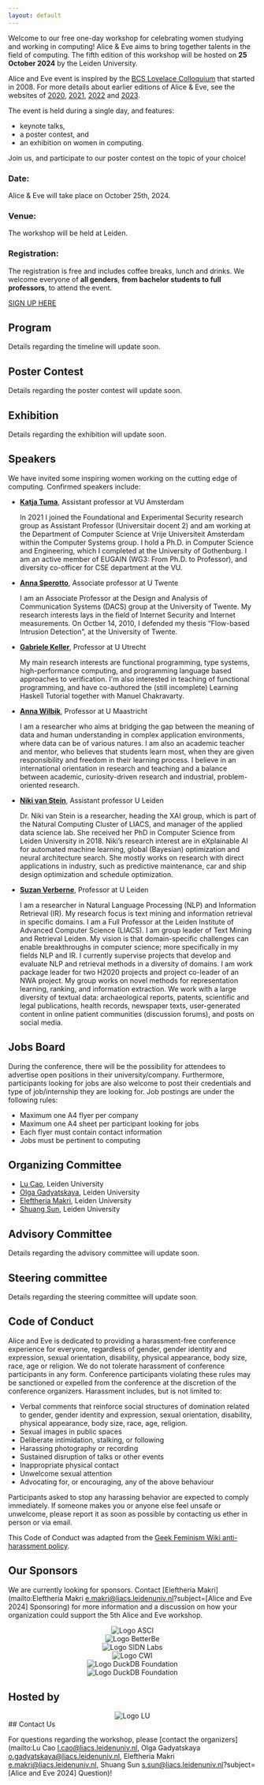 ```yaml
---
layout: default
---
```


<!-- ![Header Image, Alice and Eve 2024 at TU Delft](assets/header_2024.png) -->

<!-- **Did you attend Alice & Eve 2024? Please fill out our feedback form: [https://forms.gle/cFKzTXHZQpLtyMY17](https://forms.gle/cFKzTXHZQpLtyMY17)**-->

Welcome to our free one-day workshop for celebrating women studying and working in computing!
Alice & Eve aims to bring together talents in the field of computing. The fifth edition of this workshop will be hosted on **25 October 2024** by the Leiden University.

Alice and Eve event is inspired by the [BCS Lovelace Colloquium](https://bcswomenlovelace.bcs.org/) that started in 2008. For more details about earlier editions of Alice & Eve, see the websites of [2020](https://fmt.ewi.utwente.nl/events/aliceandeve2020/), [2021](https://aliceandeve.cs.ru.nl/), [2022](https://alice-and-eve.github.io/2022/) and [2023](https://alice-and-eve.github.io/2023/).

The event is held during a single day, and features:

- keynote talks,
- a poster contest, and
- an exhibition on women in computing.

Join us, and participate to our poster contest on the topic of your choice!

### Date:

Alice & Eve will take place on October 25th, 2024.

### Venue:

The workshop will be held at Leiden.
<!-- <iframe src="https://www.google.com/maps/embed?pb=!1m18!1m12!1m3!1d2436.8666068656294!2d4.95200197667113!3d52.35470457201834!2m3!1f0!2f0!3f0!3m2!1i1024!2i768!4f13.1!3m3!1m2!1s0x47c6093794c982b7%3A0x5ba7c8690917b951!2sLab42!5e0!3m2!1snl!2snl!4v1697828221735!5m2!1snl!2snl" width="600" height="450" style="border:0;" allowfullscreen="" loading="lazy" referrerpolicy="no-referrer-when-downgrade"></iframe> -->
<!-- <iframe src="https://www.google.com/maps/embed?pb=!1m18!1m12!1m3!1d2447.751991104805!2d4.482933476457672!3d52.15701986304036!2m3!1f0!2f0!3f0!3m2!1i1024!2i768!4f13.1!3m3!1m2!1s0x47c5c6f2447daae3%3A0x48e9dc4f075bb167!2z6I6x6aG_5aSn5a2m!5e0!3m2!1szh-CN!2snl!4v1710771504599!5m2!1snl!2snl" width="600" height="450" style="border:0;" allowfullscreen="" loading="lazy" referrerpolicy="no-referrer-when-downgrade"></iframe> -->

### Registration:

The registration is free and includes coffee breaks, lunch and drinks. We welcome everyone of **all genders**, **from bachelor students to full professors**, to attend the event.

[SIGN UP HERE](https://forms.office.com/e/BckrsM54dj)

## Program

Details regarding the timeline will update soon.

<!--
| Time |  |
|---|---|
| 09.30 - 09.50  | Registration & welcome coffee (L3.36)|
| 09.50 - 10.00  | Opening (L1.02, for all talks)|
| 10.00 - 10.30  | Talk: **Ana Oprescu** - Trilemmas in Software Systems and Education |
| 10.30 - 11.00  | Talk: **Marcela Tuler de Oliveira** - Distributed Access Control: Bridging Trustworthiness and Transparency in Cross-Organizational Data Sharing |
| 11.00 - 11.30  | Coffee Break (L3.36) |
| 11.30 - 12.00  | Talk: **Carla Groenland** - Why combinatorics is useful for (theoretical) computer science  |
| 12.00 - 12.30  | Talk: **Lynda Hardman** - Exploring Relations in Neuroscience Literature using Augmented Reality |
| 12.30 - 14.00  | Lunch + Poster session + Exhibition  (L3.36) |
| 14.00 - 14.30  | Sponsor Lightning Talks (L1.02, for all talks)|
| 14.30 - 15.00  | Talk: **Marieke van Erp** - Mixing AI and humanities for smell history and heritage: the story of Odeuropa  |
| 15.00 - 15.30  | Talk: **Rianne van den Berg** - AI for the natural sciences|
| 15.30 - 16.00  | Coffee Break (L3.36) |
| 16.00 - 16.50  | Panel: **Closing the Gap: Addressing the Digital Divide through Accessible Technology** (speakers: Emma Beauxis-Aussalet, Hinda Haned, Iffat Rose Gill; moderator: Paola Grosso)
| 16.50 - 17.00  | Poster Prizes + closing |
| 17.00 - 18.00  | Drinks and socials (L3.36) |
-->

## Poster Contest

Details regarding the poster contest will update soon.


## Exhibition

Details regarding the exhibition will update soon.

## Speakers

We have invited some inspiring women working on the cutting edge of computing. Confirmed speakers include:

- **[Katja Tuma](https://katjatuma.github.io/)**, Assistant professor at VU Amsterdam
  
  In 2021 I joined the Foundational and Experimental Security research group as Assistant Professor (Universitair docent 2) and am working at the Department of Computer Science at Vrije Universiteit Amsterdam within the Computer Systems group. I hold a Ph.D. in Computer Science and Engineering, which I completed at the University of Gothenburg. I am an active member of EUGAIN (WG3: From Ph.D. to Professor), and diversity co-officer for CSE department at the VU.
  
- **[Anna Sperotto](https://annasperotto.org/)**, Associate professor at U Twente
  
  I am an Associate Professor at the Design and Analysis of Communication Systems (DACS) group at the University of Twente. My research interests lays in the field of Internet Security and Internet measurements. On Octber 14, 2010, I defended my thesis “Flow-based Intrusion Detection”, at the University of Twente.
  
- **[Gabriele Keller](https://www.uu.nl/staff/GKKeller)**, Professor at U Utrecht
  
  My main research interests are functional programming, type systems, high-performance computing, and programming language based approaches to verification. I'm also interested in teaching of functional programming, and have co-authored the (still incomplete) Learning Haskell Tutorial together with Manuel Chakravarty.
  
- **[Anna Wilbik](https://www.maastrichtuniversity.nl/m-wilbik)**, Professor at U Maastricht
  
  I am a researcher who aims at bridging the gap between the meaning of data and human understanding in complex application environments, where data can be of various natures. I am also an academic teacher and mentor, who believes that students learn most, when they are given responsibility and freedom in their learning process. I believe in an international orientation in research and teaching and a balance between academic, curiosity-driven research and industrial, problem-oriented research.
  
- **[Niki van Stein](https://www.nikivanstein.nl/)**, Assistant professor U Leiden
  
  Dr. Niki van Stein is a researcher, heading the XAI group, which is part of the Natural Computing Cluster of LIACS, and manager of the applied data science lab. She received her PhD in Computer Science from Leiden University in 2018. Niki’s research interest are in eXplainable AI for automated machine learning, global (Bayesian) optimization and neural architecture search. She mostly works on research with direct applications in industry, such as predictive maintenance, car and ship design optimization and schedule optimization.
  
- **[Suzan Verberne](https://liacs.leidenuniv.nl/~verbernes/)**, Professor at U Leiden
  
  I am a researcher in Natural Language Processing (NLP) and Information Retrieval (IR). My research focus is text mining and information retrieval in specific domains. I am a Full Professor at the Leiden Institute of Advanced Computer Science (LIACS). I am group leader of Text Mining and Retrieval Leiden.
  My vision is that domain-specific challenges can enable breakthroughs in computer science; more specifically in my fields NLP and IR. I currently supervise projects that develop and evaluate NLP and retrieval methods in a diversity of domains. I am work package leader for two H2020 projects and project co-leader of an NWA project.
  My group works on novel methods for representation learning, ranking, and information extraction. We work with a large diversity of textual data: archaeological reports, patents, scientific and legal publications, health records, newspaper texts, user-generated content in online patient communities (discussion forums), and posts on social media.


## Jobs Board

During the conference, there will be the possibility for attendees to advertise open positions in their university/company. Furthermore, participants looking for jobs are also welcome to post their credentials and type of job/internship they are looking for. Job postings are under the following rules:
- Maximum one A4 flyer per company
- Maximum one A4 sheet per participant looking for jobs
- Each flyer must contain contact information
- Jobs must be pertinent to computing

## Organizing Committee

- [Lu Cao](https://www.universiteitleiden.nl/en/staffmembers/lu-cao%5B2%5D#tab-1), Leiden University
- [Olga Gadyatskaya](https://www.universiteitleiden.nl/en/staffmembers/olga-gadyatskaya#tab-1), Leiden University
- [Eleftheria Makri](https://www.universiteitleiden.nl/en/staffmembers/eleftheria-makri#tab-1), Leiden University
- [Shuang Sun](https://www.universiteitleiden.nl/en/staffmembers/shuang-sun#tab-1), Leiden University


## Advisory Committee

Details regarding the advisory committee will update soon.

## Steering committee

Details regarding the steering committee will update soon.

## Code of Conduct
Alice and Eve is dedicated to providing a harassment-free conference experience for everyone, regardless of gender, gender identity and expression, sexual orientation, disability, physical appearance, body size, race, age or religion. We do not tolerate harassment of conference participants in any form. Conference participants violating these rules may be sanctioned or expelled from the conference at the discretion of the conference organizers.
Harassment includes, but is not limited to:
- Verbal comments that reinforce social structures of domination related to gender, gender identity and expression, sexual orientation, disability, physical appearance, body size, race, age, religion.
- Sexual images in public spaces
- Deliberate intimidation, stalking, or following
- Harassing photography or recording
- Sustained disruption of talks or other events
- Inappropriate physical contact
- Unwelcome sexual attention
- Advocating for, or encouraging, any of the above behaviour
  
Participants asked to stop any harassing behavior are expected to comply immediately. If someone makes you or anyone else feel unsafe or unwelcome, please report it as soon as possible by contacting us ether in person or via email.
<!--
Ilaria Battiston (either in person or via [email](mailto:Ilaria Battiston <ilaria@cwi.nl>)) or Iris Groen (either in person or via [email](mailto:Iris Groen <i.i.a.groen@uva.nl>)).
-->
This Code of Conduct was adapted from the [Geek Feminism Wiki anti-harassment policy](https://geekfeminism.fandom.com/wiki/Conference_anti-harassment/Policy).

## Our Sponsors

We are currently looking for sponsors. Contact [Eleftheria Makri](mailto:Eleftheria Makri <e.makri@liacs.leidenuniv.nl>?subject=[Alice and Eve 2024] Sponsoring) for more information and a discussion on how your organization could support the 5th Alice and Eve workshop.
<div style="text-align: center">
  <div class="sponsors orga">
    <div class="margin-top">
      <img src="assets/sponsors-logo/ASCI_Logo.gif" alt="Logo ASCI" style="max-width: 100%">
    </div>
    <div class="margin-top">
      <img src="assets/sponsors-logo/BetterBe Corporate Identity files 001/betterbe-logo-rgb.png" alt="Logo BetterBe" style="max-width: 100%">
    </div>
    <div class="margin-top">
      <img src="assets/sponsors-logo/SIDN.png" alt="Logo SIDN Labs" style="max-width: 100%">
    </div>
    <div class="margin-top">
      <img src="assets/sponsors-logo/cwi-logo.png" alt="Logo CWI" style="max-width: 100%">
    </div>
    <div class="margin-top">
      <img src="assets/sponsors-logo/DuckDB_Logo.png" alt="Logo DuckDB Foundation" style="max-width: 100%">
    </div>
    <div class="margin-top">
      <img src="assets/sponsors-logo/DuckDB_Logo.png" alt="Logo DuckDB Foundation" style="max-width: 100%">
    </div>
 </div>
</div>

<!--
<div style="text-align: center">
  <div class="sponsors orga">
    <div class="margin-top">
      <img src="assets/sponsors-logo/versen.svg" alt="Logo VERSEN" style="max-width: 100%">
    </div>
    <div class="margin-top">
      <img src="assets/sponsors-logo/BetterBe Corporate Identity files 001/betterbe-logo-rgb.png" alt="Logo BetterBe" style="max-width: 100%">
    </div>
    <div class="margin-top">
      <img src="assets/sponsors-logo/TOPdesk_RGB_Logo_Tagline.png" alt="Logo TOPDesk" style="max-width: 100%">
    </div>
 </div>
</div>

<div style="text-align: center">
  <div class="sponsors orga">
    <div class="margin-top">
      <img src="assets/sponsors-logo/SIDN.png" alt="Logo SIDN Labs" style="max-width: 100%">
    </div>
    <div class="margin-top">
      <img src="assets/sponsors-logo/siks300.png" alt="Logo SIKS" style="max-width: 100%">
    </div>
  </div>
</div>
-->
## Hosted by

<div style="text-align: center">
  <div class="sponsors orga">
    <!--<div class="margin-top">
      <img src="assets/sponsors-logo/uva-logo.png" alt="Logo UvA" style="max-width: 100%">
    </div>-->
    <div class="margin-top">
      <img src="assets/sponsors-logo/Leiden-University-logo.jpg" alt="Logo LU" style="max-height: 100px; max-width: 100%">
    </div>
    <!--<div class="margin-top">
      <img src="assets/sponsors-logo/cwi-logo.png" alt="Logo CWI" style="max-width: 100%">
    </div>-->
  </div>
</div>
## Contact Us

For questions regarding the workshop, please [contact the organizers](mailto:Lu Cao <l.cao@liacs.leidenuniv.nl>, Olga Gadyatskaya <o.gadyatskaya@liacs.leidenuniv.nl>, Eleftheria Makri <e.makri@liacs.leidenuniv.nl>, Shuang Sun <s.sun@liacs.leidenuniv.nl>?subject=[Alice and Eve 2024] Question)!
